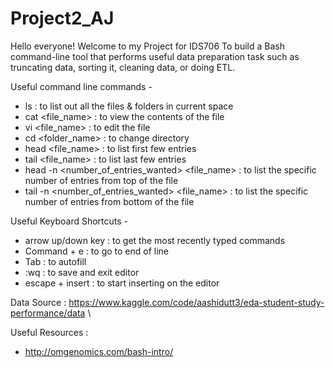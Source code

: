 # Project2_AJ


Hello everyone! Welcome to my Project for IDS706
To build a Bash command-line tool that performs useful data preparation task such as truncating data, sorting it, cleaning data, or doing ETL. 



Useful command line commands - 
- ls : to list out all the files & folders in current space
- cat <file_name> : to view the contents of the file
- vi <file_name> : to edit the file
- cd <folder_name> : to change directory
- head <file_name> : to list first few entries
- tail <file_name> : to list last few entries
- head -n <number_of_entries_wanted> <file_name> : to list the specific number of entries from top of the file
- tail -n <number_of_entries_wanted> <file_name> : to list the specific number of entries from bottom of the file



Useful Keyboard Shortcuts -
- arrow up/down key : to get the most recently typed commands
- Command + e : to go to end of line
- Tab : to autofill
- :wq : to save and exit editor
- escape + insert : to start inserting on the editor


Data Source : https://www.kaggle.com/code/aashidutt3/eda-student-study-performance/data \

Useful Resources :
- http://omgenomics.com/bash-intro/
